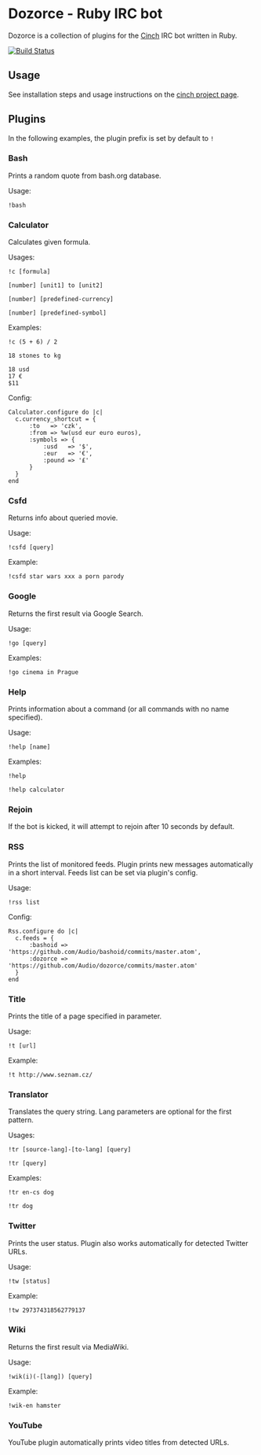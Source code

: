 # Dozorce - Ruby IRC bot

Dozorce is a collection of plugins for the [Cinch](https://github.com/cinchrb/cinch) IRC bot written in Ruby.

[![Build Status](https://travis-ci.org/Audio/dozorce.png?branch=master)](https://travis-ci.org/Audio/dozorce)


## Usage
See installation steps and usage instructions on the [cinch project page](https://github.com/cinchrb/cinch/blob/master/README.md).


## Plugins
In the following examples, the plugin prefix is set by default to ```!```


### Bash
Prints a random quote from bash.org database.

Usage:
```
!bash
```


### Calculator
Calculates given formula.

Usages:
```
!c [formula]
```
```
[number] [unit1] to [unit2]
```
```
[number] [predefined-currency]
```
```
[number] [predefined-symbol]
```

Examples:
```
!c (5 + 6) / 2
```
```
18 stones to kg
```
```
18 usd
17 €
$11
```

Config:
```
Calculator.configure do |c|
  c.currency_shortcut = {
      :to   => 'czk',
      :from => %w(usd eur euro euros),
      :symbols => {
          :usd   => '$',
          :eur   => '€',
          :pound => '£'
      }
  }
end
```


### Csfd
Returns info about queried movie.

Usage:
```
!csfd [query]
```

Example:
```
!csfd star wars xxx a porn parody
```


### Google
Returns the first result via Google Search.

Usage:
```
!go [query]
```

Examples:
```
!go cinema in Prague
```


### Help
Prints information about a command (or all commands with no name specified).

Usage:
```
!help [name]
```

Examples:
```
!help
```
```
!help calculator
```


### Rejoin
If the bot is kicked, it will attempt to rejoin after 10 seconds by default.


### RSS
Prints the list of monitored feeds. Plugin prints new messages automatically in a short interval.
Feeds list can be set via plugin's config.

Usage:
```
!rss list
```

Config:
```
Rss.configure do |c|
  c.feeds = {
      :bashoid => 'https://github.com/Audio/bashoid/commits/master.atom',
      :dozorce => 'https://github.com/Audio/dozorce/commits/master.atom'
  }
end
```


### Title
Prints the title of a page specified in parameter.

Usage:
```
!t [url]
```

Example:
```
!t http://www.seznam.cz/
```


### Translator
Translates the query string. Lang parameters are optional for the first pattern.

Usages:
```
!tr [source-lang]-[to-lang] [query]
```
```
!tr [query]
```

Examples:
```
!tr en-cs dog
```
```
!tr dog
```


### Twitter
Prints the user status. Plugin also works automatically for detected Twitter URLs.

Usage:
```
!tw [status]
```

Example:
```
!tw 297374318562779137
```


### Wiki
Returns the first result via MediaWiki.

Usage:
```
!wik(i)(-[lang]) [query]
```

Example:
```
!wik-en hamster
```


### YouTube
YouTube plugin automatically prints video titles from detected URLs.
